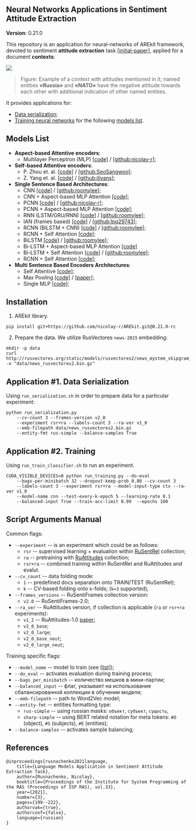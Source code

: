 ## Neural Networks Applications in Sentiment Attitude Extraction 

**Version**: 0.21.0

This repository is an application for neural-networks of AREkit framework, devoted 
to sentiment **attitude extraction** task [[initial-paper]](https://arxiv.org/pdf/1808.08932.pdf), applied for a document **contexts**:

![](docs/task-intro.png)
> Figure: Example of a context with attitudes mentioned in
it; named entities **«Russia»** and **«NATO»** have the negative attitude towards each other with additional indication of other
named entities.

It provides applications for:
* [Data serialization](#application-1-data-serialization);
* [Training neural networks](#application-2-training) for the following [models list](#models-list).

## Models List

* **Aspect-based Attentive encoders**:
    - Multilayer Perceptron (MLP)
        [[code]](https://github.com/nicolay-r/AREkit/tree/0.21.0-rc/contrib/networks/attention/architectures/mlp.py) /
        [[github:nicolay-r]](https://github.com/nicolay-r/mlp-attention);
* **Self-based Attentive encoders**:
    - P. Zhou et. al.
        [[code]](https://github.com/nicolay-r/AREkit/tree/0.21.0-rc/contrib/networks/attention/architectures/self_p_zhou.py) /
        [[github:SeoSangwoo]](https://github.com/SeoSangwoo/Attention-Based-BiLSTM-relation-extraction);
    - Z. Yang et. al.
        [[code]](https://github.com/nicolay-r/AREkit/tree/0.21.0-rc/contrib/networks/attention/architectures/self_z_yang.py) /
        [[github:ilivans]](https://github.com/ilivans/tf-rnn-attention);
* **Single Sentence Based Architectures**:
    - CNN
        [[code]](https://github.com/nicolay-r/AREkit/tree/0.21.0-rc/contrib/networks/context/architectures/cnn.py) /
        [[github:roomylee]](https://github.com/roomylee/cnn-relation-extraction);
    - CNN + Aspect-based MLP Attention
        [[code]](https://github.com/nicolay-r/AREkit/tree/0.21.0-rc/contrib/networks/context/architectures/base/att_cnn_base.py);
    - PCNN
        [[code]](https://github.com/nicolay-r/AREkit/tree/0.21.0-rc/contrib/networks/context/architectures/pcnn.py) /
        [[github:nicolay-r]](https://github.com/nicolay-r/sentiment-pcnn);
    - PCNN + Aspect-based MLP Attention
        [[code]](https://github.com/nicolay-r/AREkit/tree/0.21.0-rc/contrib/networks/context/architectures/base/att_pcnn_base.py);
    - RNN (LSTM/GRU/RNN)
        [[code]](https://github.com/nicolay-r/AREkit/tree/0.21.0-rc/contrib/networks/context/architectures/rnn.py) /
        [[github:roomylee]](https://github.com/roomylee/rnn-text-classification-tf);
    - IAN (frames based)
        [[code]](https://github.com/nicolay-r/AREkit/tree/0.21.0-rc/contrib/networks/context/architectures/ian_frames.py) /
        [[github:lpq29743]](https://github.com/lpq29743/IAN);
    - RCNN (BiLSTM + CNN)
        [[code]](https://github.com/nicolay-r/AREkit/tree/0.21.0-rc/contrib/networks/context/architectures/rcnn.py) /
        [[github:roomylee]](https://github.com/roomylee/rcnn-text-classification);
    - RCNN + Self Attention
        [[code]](https://github.com/nicolay-r/AREkit/tree/0.21.0-rc/contrib/networks/context/architectures/rcnn_self.py);
    - BiLSTM
        [[code]](https://github.com/nicolay-r/AREkit/tree/0.21.0-rc/contrib/networks/context/architectures/bilstm.py) /
        [[github:roomylee]](https://github.com/roomylee/rnn-text-classification-tf);
    - Bi-LSTM + Aspect-based MLP Attention 
        [[code]](https://github.com/nicolay-r/AREkit/tree/0.21.0-rc/contrib/networks/context/architectures/base/att_bilstm_base.py)
    - Bi-LSTM + Self Attention
        [[code]](https://github.com/nicolay-r/AREkit/tree/0.21.0-rc/contrib/networks/context/architectures/self_att_bilstm.py) /
        [[github:roomylee]](https://github.com/roomylee/self-attentive-emb-tf);
    - RCNN + Self Attention
        [[code]](https://github.com/nicolay-r/AREkit/tree/0.21.0-rc/contrib/networks/context/architectures/att_self_rcnn.py);
* **Multi Sentence Based Encoders Architectures**:
    - Self Attentive 
        [[code]](https://github.com/nicolay-r/AREkit/tree/0.21.0-rc/contrib/networks/multi/architectures/att_self.py);
    - Max Pooling
        [[code]](https://github.com/nicolay-r/AREkit/tree/0.21.0-rc/contrib/networks/multi/architectures/max_pooling.py) /
        [[paper]](https://pdfs.semanticscholar.org/8731/369a707046f3f8dd463d1fd107de31d40a24.pdf);
    - Single MLP
        [[code]](https://github.com/nicolay-r/AREkit/tree/0.21.0-rc/contrib/networks/multi/architectures/base/base_single_mlp.py);

## Installation

1. AREkit library.
```shell script
pip install git+https://github.com/nicolay-r/AREkit.git@0.21.0-rc
```

2. Prepare the data. We utilize RusVectores `news-2015` embedding:
```shell script
mkdir -p data
curl http://rusvectores.org/static/models/rusvectores2/news_mystem_skipgram_1000_20_2015.bin.gz -o "data/news_rusvectores2.bin.gz"
```

## Application #1. Data Serialization

Using `run_serialization.sh` in order to prepare data for a particular experiment:

```shell script
python run_serialization.py 
    --cv-count 3 --frames-version v2_0 
    --experiment rsr+ra --labels-count 3 --ra-ver v1_0
    --emb-filepath data/news_rusvectores2.bin.gz 
    --entity-fmt rus-simple --balance-samples True
```

## Application #2. Training

Using `run_train_classifier.sh` to run an experiment.

```shell script
CUDA_VISIBLE_DEVICES=0 python run_training.py --do-eval 
    --bags-per-minibatch 32 --dropout-keep-prob 0.80 --cv-count 3 
    --labels-count 3 --experiment rsr+ra --model-input-type ctx --ra-ver v1_0
    --model-name cnn --test-every-k-epoch 5 --learning-rate 0.1 
    --balanced-input True --train-acc-limit 0.99  --epochs 100
```

## Script Arguments Manual

Common flags:
* `--experiment` -- is an experiment which could be as follows:
    * `rsr` -- supervised learning + evaluation within [RuSentRel](https://github.com/nicolay-r/RuSentRel) collection;
    * `ra` -- pretraining with [RuAttitudes](https://github.com/nicolay-r/RuAttitudes) collection;
    * `rsr+ra` -- combined training within RuSentRel and RuAttitudes and evalut.
* `--cv_count` -- data folding mode:
    * `1` -- predefined docs separation onto TRAIN/TEST (RuSentRel);
    * `k` -- CV-based folding onto `k`-folds; (`k=3` supported);
* `--frames_versions` -- RuSentiFrames collection version:
    * `v2.0` -- RuSentiFrames-2.0;
* `--ra_ver` -- RuAttitudes version, if collection is applicable (`ra` or `rsr+ra` experiments):
    * `v1_2` -- RuAttitudes-1.0 [paper](https://www.aclweb.org/anthology/R19-1118/);
    * `v2_0_base`;
    * `v2_0_large`;
    * `v2_0_base_neut`;
    * `v2_0_large_neut`;
    
Training specific flags:
* `--model_name` -- model to train (see [[list]](#models-list));
* `--do_eval` -- activates evaluation during training process;
* `--bags_per_minibatch` -- количество мешков в мини-партии;
* `--balanced_input` -- флаг, указывает на использование сбалансированной коллекции в обучении модели;
* `--emb-filepath` -- path to Word2Vec model;
* `--entity-fmt` -- entities formatting type:
    * `rus-simple`  -- using russian masks: `объект`, `субъект`, `сущость`;
    * `sharp-simple` -- using BERT related notation for meta tokens: `#O` (object), `#S` (subjects), `#E` (entities);
* `--balance-samples` -- activates sample balancing;


## References
```
@inproceedings{rusnachenko2021language,
    title={Language Models Application in Sentiment Attitude Extraction Task},
    author={Rusnachenko, Nicolay},
    booktitle={Proceedings of the Institute for System Programming of the RAS (Proceedings of ISP RAS), vol.33},
    year={2021},
    number={3},
    pages={199--222},
    authorvak={true},
    authorconf={false},
    language={russian}
}
